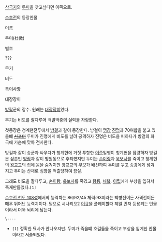 [삼국지](%EC%82%BC%EA%B5%AD%EC%A7%80.md)의 [두미](%EB%91%90%EB%AF%B8.md)을
찾고싶다면 이쪽으로.  

[수호전](%EC%88%98%ED%98%B8%EC%A0%84.md)의 등장인물

이름

두미(杜微)

별호

???

무기

비도

특이사항

대장장이

  
[방랍](%EB%B0%A9%EB%9E%8D.md)군의 장수. 원래는
[대장장이](%EB%8C%80%EC%9E%A5%EC%9E%A5%EC%9D%B4.md)였다.

무기는 비도를 잘다루어 백발백중의 실력을 자랑한다.

첫등장은 청계현전투에서 [방걸](%EB%B0%A9%EA%B1%B8.md)과 같이 등장한다. 방걸이
[맹장](%EB%A7%B9%EC%9E%A5.md)
[진명](%EC%A7%84%EB%AA%85%28%EC%88%98%ED%98%B8%EC%A7%80%29.md)과 70여합을 붙고 있을떄
<del>[서포터](%EC%84%9C%ED%8F%AC%ED%84%B0.md)</del> 두미가 진명에게 비도를 날려 공격하자 진명은
비도을 피하다가 방걸의 화극에 가슴에 맞아 전사한다.

방걸과 같이 송군과 싸우다가 청계현에 거짓 투항한
[이준](%EC%9D%B4%EC%A4%80%28%EC%88%98%ED%98%B8%EC%A7%80%29.md)일행이 청계현을 점령하자
방걸은 삼촌인 [방랍](%EB%B0%A9%EB%9E%8D.md)과 같이 방원동으로 후퇴했지만 두미는
[손이랑](%EC%86%90%EC%9D%B4%EB%9E%91.md)과
[욱보사](%EC%9A%B1%EB%B3%B4%EC%82%AC.md)를 죽이고 청계현의
[왕교교](%EC%99%95%EA%B5%90%EA%B5%90.md)의 집에 몸을 숨겨지만 왕교교의 부모가 배신하여 두미를 묶고 송강에게
넘겨지고 두미는 산채로 심장을 적출당하여 끔살.

그래도 비도을 잘다루고, [손이랑](%EC%86%90%EC%9D%B4%EB%9E%91.md),
[욱보사](%EC%9A%B1%EB%B3%B4%EC%82%AC.md)를 죽였고 [탕륭](%ED%83%95%EB%A5%AD.md),
[채복](%EC%B1%84%EB%B3%B5.md), [이립](%EC%9D%B4%EB%A6%BD.md)에게 부상을 입혀서
죽게만들었다.`[1]`

[수호전 천도 108성](%EC%88%98%ED%98%B8%EC%A0%84%20%EC%B2%9C%EB%8F%84%20108%EC%84%B1.md)에서의 능력치는 86/92/45 체력:93이라는 백병전이든 사격전이든 매우 뛰어난 능력치이다. 덤으로 시나리오2
[이규](%EC%9D%B4%EA%B7%9C.md)을 플레이할때 제일 먼저 등용되는 인물이라서 더욱 뇌리에 남는다.

`\----`

  * `[1]` 정확한 묘사가 안나오지만. 두미가 죽을떄 호걸들을 죽이고 부상을 입게한 인물이라고 서술되었다.

